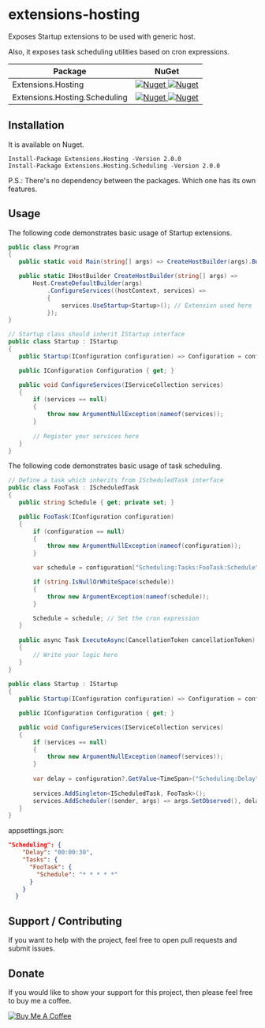 # extensions-hosting

Exposes Startup extensions to be used with generic host.

Also, it exposes task scheduling utilities based on cron expressions.

 | Package | NuGet |
 | ------- | ----- |
 | Extensions.Hosting | [![Nuget](https://img.shields.io/badge/nuget-v2.0.0-blue) ![Nuget](https://img.shields.io/nuget/dt/Extensions.Hosting)](https://www.nuget.org/packages/Extensions.Hosting/2.0.0) |
 | Extensions.Hosting.Scheduling | [![Nuget](https://img.shields.io/badge/nuget-v2.0.0-blue) ![Nuget](https://img.shields.io/nuget/dt/Extensions.Hosting.Scheduling)](https://www.nuget.org/packages/Extensions.Hosting.Scheduling/2.0.0) |

## Installation

It is available on Nuget.

```
Install-Package Extensions.Hosting -Version 2.0.0
Install-Package Extensions.Hosting.Scheduling -Version 2.0.0
```

P.S.: There's no dependency between the packages. Which one has its own features.

## Usage

The following code demonstrates basic usage of Startup extensions.

```C#
public class Program
{
   public static void Main(string[] args) => CreateHostBuilder(args).Build().Run();

   public static IHostBuilder CreateHostBuilder(string[] args) =>
       Host.CreateDefaultBuilder(args)
           .ConfigureServices((hostContext, services) =>
           {
               services.UseStartup<Startup>(); // Extension used here
           });
}

// Startup class should inherit IStartup interface
public class Startup : IStartup
{
   public Startup(IConfiguration configuration) => Configuration = configuration;

   public IConfiguration Configuration { get; }

   public void ConfigureServices(IServiceCollection services)
   {
       if (services == null)
       {
           throw new ArgumentNullException(nameof(services));
       }
       
       // Register your services here
   }
}
```

The following code demonstrates basic usage of task scheduling.

```C#
// Define a task which inherits from IScheduledTask interface
public class FooTask : IScheduledTask
{
   public string Schedule { get; private set; }

   public FooTask(IConfiguration configuration)
   {
       if (configuration == null)
       {
           throw new ArgumentNullException(nameof(configuration));
       }

       var schedule = configuration["Scheduling:Tasks:FooTask:Schedule"];

       if (string.IsNullOrWhiteSpace(schedule))
       {
           throw new ArgumentException(nameof(schedule));
       }

       Schedule = schedule; // Set the cron expression
   }
   
   public async Task ExecuteAsync(CancellationToken cancellationToken)
   {
       // Write your logic here
   }
}
 
public class Startup : IStartup
{
   public Startup(IConfiguration configuration) => Configuration = configuration;

   public IConfiguration Configuration { get; }

   public void ConfigureServices(IServiceCollection services)
   {
       if (services == null)
       {
           throw new ArgumentNullException(nameof(services));
       }
       
       var delay = configuration?.GetValue<TimeSpan>("Scheduling:Delay");
       
       services.AddSingleton<IScheduledTask, FooTask>();
       services.AddScheduler((sender, args) => args.SetObserved(), delay);
   }
}
```

appsettings.json:
```JSON
"Scheduling": {
    "Delay": "00:00:30",
    "Tasks": {
      "FooTask": {
        "Schedule": "* * * * *"
      }
    }
  }
```

## Support / Contributing
If you want to help with the project, feel free to open pull requests and submit issues. 

## Donate

If you would like to show your support for this project, then please feel free to buy me a coffee.

<a href="https://www.buymeacoffee.com/fernandolima" target="_blank"><img src="https://www.buymeacoffee.com/assets/img/custom_images/white_img.png" alt="Buy Me A Coffee" style="height: auto !important;width: auto !important;" ></a>

